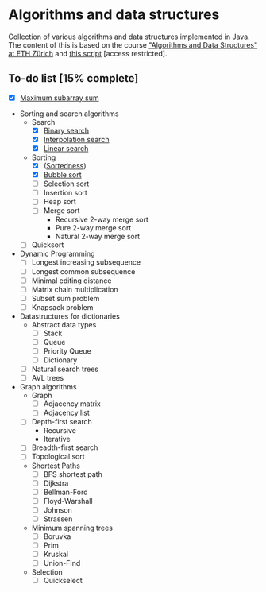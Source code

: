 # Algorithms and data structures
Collection of various algorithms and data structures implemented in Java. The content of this is based on the course
["Algorithms and Data Structures" at ETH Zürich](http://www.vorlesungsverzeichnis.ethz.ch/Vorlesungsverzeichnis/lerneinheit.view?lerneinheitId=139780&semkez=2020W&ansicht=KATALOGDATEN&lang=en)
and [this script](https://www.cadmo.ethz.ch/education/lectures/HS16/DA/skript/skript.pdf) [access restricted].

## To-do list [15% complete]
* [x] [Maximum subarray sum](src/MaximumSubarraySum.java)
* Sorting and search algorithms
    * Search
        * [x] [Binary search](src/search_sort/BinarySearch.java)
        * [x] [Interpolation search](src/search_sort/InterpolationSearch.java)
        * [x] [Linear search](src/search_sort/LinearSearch.java)
    * Sorting
        * [x] ([Sortedness](src/search_sort/Sortedness.java))
        * [x] [Bubble sort](src/search_sort/BubbleSort.java)
        * [ ] Selection sort
        * [ ] Insertion sort
        * [ ] Heap sort
        * [ ] Merge sort
            * Recursive 2-way merge sort
            * Pure 2-way merge sort
            * Natural 2-way merge sort
    * [ ] Quicksort
* Dynamic Programming
    * [ ] Longest increasing subsequence
    * [ ] Longest common subsequence
    * [ ] Minimal editing distance
    * [ ] Matrix chain multiplication
    * [ ] Subset sum problem
    * [ ] Knapsack problem
* Datastructures for dictionaries
    * Abstract data types
        * [ ] Stack
        * [ ] Queue
        * [ ] Priority Queue
        * [ ] Dictionary
    * [ ] Natural search trees
    * [ ] AVL trees
* Graph algorithms
    * Graph
        * [ ] Adjacency matrix
        * [ ] Adjacency list
    * [ ] Depth-first search
        * Recursive
        * Iterative
    * [ ] Breadth-first search
    * [ ] Topological sort
    * Shortest Paths
        * [ ] BFS shortest path
        * [ ] Dijkstra
        * [ ] Bellman-Ford
        * [ ] Floyd-Warshall
        * [ ] Johnson
        * [ ] Strassen
    * Minimum spanning trees
        * [ ] Boruvka
        * [ ] Prim
        * [ ] Kruskal
        * [ ] Union-Find
    * Selection
        * [ ] Quickselect
